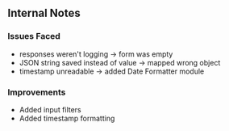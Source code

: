 ## Internal Notes

### Issues Faced

- responses weren't logging → form was empty
- JSON string saved instead of value → mapped wrong object
- timestamp unreadable → added Date Formatter module

### Improvements

- Added input filters
- Added timestamp formatting
